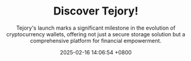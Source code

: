 ---
layout: post
title:  "Discover Tejory!"
date:   2025-02-16 14:06:54 +0800
subtitle: "Tejory's launch marks a significant milestone in the evolution of cryptocurrency wallets, offering not just a secure storage solution but a comprehensive platform for financial empowerment. "
categories: tejory update
images: /static/assets/images/slides/Slide_2.png
---